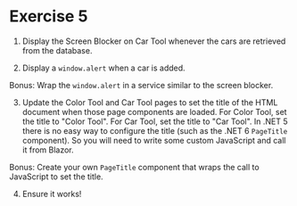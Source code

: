 # Exercise 5

1. Display the Screen Blocker on Car Tool whenever the cars are retrieved from the database.

2. Display a `window.alert` when a car is added.

Bonus: Wrap the `window.alert` in a service similar to the screen blocker.

3. Update the Color Tool and Car Tool pages to set the title of the HTML document when those page components are loaded. For Color Tool, set the title to "Color Tool". For Car Tool, set the title to "Car Tool". In .NET 5 there is no easy way to configure the title (such as the .NET 6 `PageTitle` component). So you will need to write some custom JavaScript and call it from Blazor.

Bonus: Create your own `PageTitle` component that wraps the call to JavaScript to set the title.

4. Ensure it works!